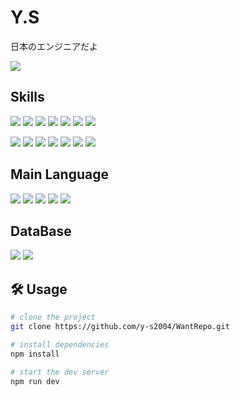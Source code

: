 <h1>Y.S</h1>

<p>
  日本のエンジニアだよ
</p>

<p>
  <img src="https://github-readme-stats.vercel.app/api?username=y-s2004&show_icons=true&theme=default" />

</p>

## Skills

<p>
  <a href="https://www.java.com/" style="text-decoration: none;">
    <img src="https://img.shields.io/badge/Java-007396?style=flat&logo=openjdk&logoColor=white" />
  </a>
  
  <a href="https://en.wikipedia.org/wiki/C_(programming_language)" style="text-decoration: none;">
    <img src="https://img.shields.io/badge/C-A8B9CC?style=flat&logo=c&logoColor=white" />
  </a>
  
  <a href="https://developer.mozilla.org/en-US/docs/Web/HTML" style="text-decoration: none;">
    <img src="https://img.shields.io/badge/HTML5-E34F26?style=flat&logo=html5&logoColor=white" />
  </a>
  
  <a href="https://developer.mozilla.org/en-US/docs/Web/CSS" style="text-decoration: none;">
    <img src="https://img.shields.io/badge/CSS3-1572B6?style=flat&logo=css3&logoColor=white" />
  </a>
  
  <a href="https://developer.mozilla.org/en-US/docs/Web/JavaScript" style="text-decoration: none;">
    <img src="https://img.shields.io/badge/JavaScript-F7DF1E?style=flat&logo=javascript&logoColor=black" />
  </a>
  
  <a href="https://www.typescriptlang.org/" style="text-decoration: none;">
    <img src="https://img.shields.io/badge/TypeScript-3178C6?style=flat&logo=typescript&logoColor=white" />
  </a>
  
  <a href="https://nodejs.org/" style="text-decoration: none;">
    <img src="https://img.shields.io/badge/Node.js-339933?style=flat&logo=node.js&logoColor=white" />
  </a>
</p>

<p>
  <a href="https://nextjs.org/" style="text-decoration: none;">
    <img src="https://img.shields.io/badge/Next.js-000000?style=flat&logo=next.js&logoColor=white" />
  </a>
  
  <a href="https://www.php.net/" style="text-decoration: none;">
    <img src="https://img.shields.io/badge/PHP-777BB4?style=flat&logo=php&logoColor=white" />
  </a>
  
  <a href="https://www.python.org/" style="text-decoration: none;">
    <img src="https://img.shields.io/badge/Python-3776AB?style=flat&logo=python&logoColor=white" />
  </a>
  
  <a href="https://www.docker.com/" style="text-decoration: none;">
    <img src="https://img.shields.io/badge/Docker-2496ED?style=flat&logo=docker&logoColor=white" />
  </a>
  
  <a href="https://git-scm.com/" style="text-decoration: none;">
    <img src="https://img.shields.io/badge/Git-F05032?style=flat&logo=git&logoColor=white" />
  </a>
  
  <a href="https://github.com/" style="text-decoration: none;">
    <img src="https://img.shields.io/badge/GitHub-181717?style=flat&logo=github&logoColor=white" />
  </a>
  
  <a href="https://aws.amazon.com/" style="text-decoration: none;">
    <img src="https://img.shields.io/badge/AWS-232F3E?style=flat&logo=amazonaws&logoColor=white" />
  </a>
</p>

## Main Language

<p>
  <a href="https://www.java.com/" style="text-decoration: none;">
    <img src="https://img.shields.io/badge/Java-007396?style=flat&logo=openjdk&logoColor=white" />
  </a>
  <a href="https://developer.mozilla.org/en-US/docs/Web/HTML" style="text-decoration: none;">
    <img src="https://img.shields.io/badge/HTML5-E34F26?style=flat&logo=html5&logoColor=white" />
  </a>
  <a href="https://developer.mozilla.org/en-US/docs/Web/CSS" style="text-decoration: none;">
    <img src="https://img.shields.io/badge/CSS3-1572B6?style=flat&logo=css3&logoColor=white" />
  </a>
  <a href="https://developer.mozilla.org/en-US/docs/Web/JavaScript" style="text-decoration: none;">
    <img src="https://img.shields.io/badge/JavaScript-F7DF1E?style=flat&logo=javascript&logoColor=black" />
  </a>
  <a href="https://www.typescriptlang.org/" style="text-decoration: none;">
    <img src="https://img.shields.io/badge/TypeScript-3178C6?style=flat&logo=typescript&logoColor=white" />
  </a>
</p>

## DataBase

<p>
  <a href="https://www.postgresql.org/" style="text-decoration: none;">
    <img src="https://img.shields.io/badge/PostgreSQL-4169E1?style=flat&logo=postgresql&logoColor=white" />
  </a>
  <a href="https://www.mysql.com/" style="text-decoration: none;">
    <img src="https://img.shields.io/badge/MySQL-4479A1?style=flat&logo=mysql&logoColor=white" />
  </a>
</p>

## 🛠️ Usage

```bash
# clone the project
git clone https://github.com/y-s2004/WantRepo.git

# install dependencies
npm install

# start the dev server
npm run dev
